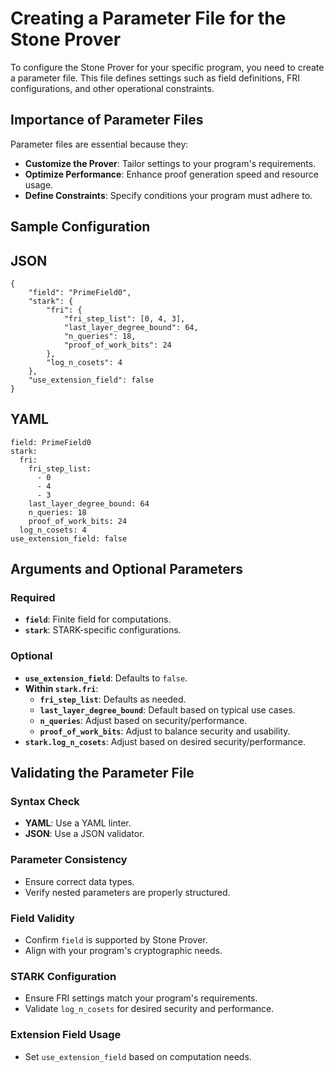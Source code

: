 # Creating a Parameter File for the Stone Prover

To configure the Stone Prover for your specific program, you need to create a parameter file. This file defines settings such as field definitions, FRI configurations, and other operational constraints.

## Importance of Parameter Files

Parameter files are essential because they:

- **Customize the Prover**: Tailor settings to your program's requirements.
- **Optimize Performance**: Enhance proof generation speed and resource usage.
- **Define Constraints**: Specify conditions your program must adhere to.

## Sample Configuration

## JSON
```
{
    "field": "PrimeField0",
    "stark": {
        "fri": {
            "fri_step_list": [0, 4, 3],
            "last_layer_degree_bound": 64,
            "n_queries": 18,
            "proof_of_work_bits": 24
        },
        "log_n_cosets": 4
    },
    "use_extension_field": false
}
```

## YAML
```
field: PrimeField0
stark:
  fri:
    fri_step_list:
      - 0
      - 4
      - 3
    last_layer_degree_bound: 64
    n_queries: 18
    proof_of_work_bits: 24
  log_n_cosets: 4
use_extension_field: false
```

## Arguments and Optional Parameters

### Required

- **`field`**: Finite field for computations.
- **`stark`**: STARK-specific configurations.

### Optional

- **`use_extension_field`**: Defaults to `false`.
- **Within `stark.fri`**:
  - **`fri_step_list`**: Defaults as needed.
  - **`last_layer_degree_bound`**: Default based on typical use cases.
  - **`n_queries`**: Adjust based on security/performance.
  - **`proof_of_work_bits`**: Adjust to balance security and usability.
- **`stark.log_n_cosets`**: Adjust based on desired security/performance.

## Validating the Parameter File

### Syntax Check

- **YAML**: Use a YAML linter.
- **JSON**: Use a JSON validator.

### Parameter Consistency

- Ensure correct data types.
- Verify nested parameters are properly structured.

### Field Validity

- Confirm `field` is supported by Stone Prover.
- Align with your program's cryptographic needs.

### STARK Configuration

- Ensure FRI settings match your program's requirements.
- Validate `log_n_cosets` for desired security and performance.

### Extension Field Usage

- Set `use_extension_field` based on computation needs.